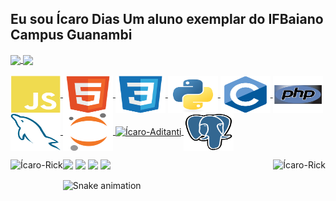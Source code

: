 ## Eu sou Ícaro Dias Um aluno exemplar do IFBaiano Campus Guanambi

 <div>
  <a href="https://github.com/icaro2222"> 
  <img align="center" height="200em" src="https://github-readme-stats.vercel.app/api?username=icaro2222&theme=default"/>
  <img align="center" height="200em" src="https://github-readme-stats.vercel.app/api/top-langs/?username=icaro2222&layout=demo&theme=default"/> 

</div>
<div style="display: inline_block"><br>
  <img align="center" alt="Ícaro-Js" height="60" width="80" src="https://raw.githubusercontent.com/devicons/devicon/master/icons/javascript/javascript-plain.svg">
  <img align="center" alt="Ícaro-HTML" height="60" width="80" src="https://raw.githubusercontent.com/devicons/devicon/master/icons/html5/html5-original.svg">
  <img align="center" alt="Ícaro-CSS" height="60" width="80" src="https://raw.githubusercontent.com/devicons/devicon/master/icons/css3/css3-original.svg">
  <img align="center" alt="Ícaro-Python" height="60" width="80" src="https://raw.githubusercontent.com/devicons/devicon/master/icons/python/python-original.svg">
  <img align="center" alt="Ícaro-C" height="60" width="80" src="https://raw.githubusercontent.com/devicons/devicon/master/icons/c/c-original.svg">
  <img align="center" alt="Ícaro-CPhp" height="60" width="80" src="https://raw.githubusercontent.com/devicons/devicon/master/icons/php/php-original.svg">
  <img align="center" alt="Ícaro-Mysql" height="60" width="80" src="https://raw.githubusercontent.com/devicons/devicon/master/icons/mysql/mysql-original.svg">
  <img align="center" alt="Ícaro-Jupyter" height="60" width="80" src="https://raw.githubusercontent.com/devicons/devicon/master/icons/jupyter/jupyter-original.svg">
  <img align="center" alt="Ícaro-Aditanti" height="60" width="80" src="https://adianti.com.br/images/logo_full.svg">
  <img align="center" alt="Ícaro-Postgresql" height="60" width="80" src="https://raw.githubusercontent.com/devicons/devicon/master/icons/postgresql/postgresql-original.svg">
 
  <img align="right" alt="Ícaro-Rick" alt="Ícaro-Jupyter" height="400" 
       src="https://media3.giphy.com/media/kyKuZzsa6bShl3SaHe/giphy.webp?cid=ecf05e47be9arzoipfbakno73j0wqu8j7gprb0dz9ugpioef&rid=giphy.webp&ct=s">
  <img align="left" alt="Ícaro-Rick" alt="Ícaro-Jupyter" height="400"
       src="https://media4.giphy.com/media/SvGFA2WF9IP0WjmzvE/giphy.gif?cid=ecf05e478g3q3e8x0x4fo6sfmrn77n5jhxsarlfwoehx1ziv&rid=giphy.gif&ct=s">
</div>
 
<div> 
  <a href="https://instagram.com/icaro_dias2222" target="_blank"><img src="https://img.shields.io/badge/-Instagram-%23E4405F?style=for-the-badge&logo=instagram&logoColor=white" target="_blank"></a>
  <a href="https://discord.gg/PRJSgRpX" target="_blank"><img src="https://img.shields.io/badge/Discord-7289DA?style=for-the-badge&logo=discord&logoColor=white" target="_blank"></a> 
  <a href = "mailto:icarodias2222@gmail.com"><img src="https://img.shields.io/badge/-Gmail-%23333?style=for-the-badge&logo=gmail&logoColor=white" target="_blank"></a>
  <a href="https://www.linkedin.com/in/%C3%ADcaro-dias-748b42167" target="_blank"><img src="https://img.shields.io/badge/-LinkedIn-%230077B5?style=for-the-badge&logo=linkedin&logoColor=white" target="_blank"></a> 

  ![Snake animation](https://github.com/icaro2222/icaro2222/blob/output/github-contribution-grid-snake.svg) 
 
</div>
